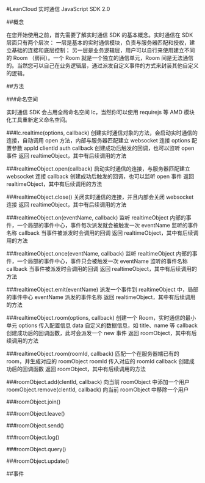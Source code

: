 #LeanCloud 实时通信 JavaScript SDK 2.0


##概念

在您开始使用之前，首先需要了解实时通信 SDK 的基本概念。实时通信在 SDK 层面只有两个层次：
一层是基本的实时通信模块，负责与服务器匹配和授权，建立基础的连接和底层控制；
另一层是业务逻辑层，用户可以自行来使用建立不同的 Room （房间）。一个 Room 就是一个独立的通信单元，Room 间是无法通信的。当然您可以自己在业务逻辑层，通过派发自定义事件的方式来封装其他自定义的逻辑。


##方法

###命名空间

实时通信 SDK 会占用全局命名空间 lc，当然你可以使用 requirejs 等 AMD 模块化工具重新定义命名空间。

###lc.realtime(options, callback)
创建实时通信对象的方法，会启动实时通信的连接，自动调用 open 方法，内部与服务器匹配建立 websocket 连接
options 配置参数
appId
clientId
auth
callback 创建成功后触发的回调，也可以监听 open 事件
返回 realtimeObject，其中有后续调用的方法

###realtimeObject.open(callback)
启动实时通信的连接，与服务器匹配建立 websocket 连接
callback 创建成功后触发的回调，也可以监听 open 事件
返回 realtimeObject，其中有后续调用的方法

###realtimeObject.close()
关闭实时通信的连接，并且内部会关闭 websocket 连接
返回 realtimeObject，其中有后续调用的方法

###realtimeObject.on(eventName, callback)
监听 realtimeObject 内部的事件，一个局部的事件中心，事件每次派发就会被触发一次
eventName 监听的事件名称
callback 当事件被派发时会调用的回调
返回 realtimeObject，其中有后续调用的方法

###realtimeObject.once(eventName, callback)
监听 realtimeObject 内部的事件，一个局部的事件中心，事件只会被触发一次
eventName 监听的事件名称
callback 当事件被派发时会调用的回调
返回 realtimeObject，其中有后续调用的方法

###realtimeObject.emit(eventName)
派发一个事件到 realtimeObject 中，局部的事件中心
eventName 派发的事件名称
返回 realtimeObject，其中有后续调用的方法

###realtimeObject.room(options, callback)
创建一个 Room，实时通信的最小单元
options 传入配置信息
data 自定义的数据信息，如 title、name 等
callback 创建成功后的回调函数，此时会派发一个 new 事件
返回 roomObject，其中有后续调用的方法

###realtimeObject.room(roomId, callback)
匹配一个在服务器端已有的 room，并生成对应的 roomObject
roomId 传入对应的 roomId
callback 创建成功后的回调函数
返回 roomObject，其中有后续调用的方法

###roomObject.add(clentId, callback)
向当前 roomObject 中添加一个用户
roomObject.remove(clentId, callback)
向当前 roomObject 中移除一个用户

###roomObject.join()

###roomObject.leave()

###roomObject.send()

###roomObject.log()

###roomObject.query()

###roomObject.update()

##事件

